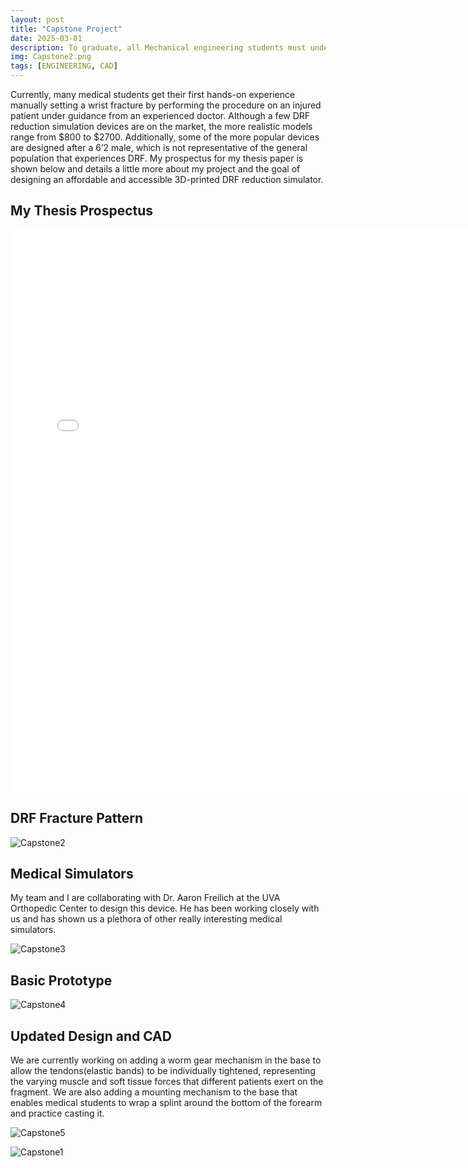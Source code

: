 ```yaml
---
layout: post
title: "Capstone Project"
date: 2025-03-01
description: To graduate, all Mechanical engineering students must undertake a capstone design project where they create a solution for some type of problem. My chosen project focuses on Distal Radius Fracture Reduction, and my team and  I are designing an accessible and inexpensive 3D-printed reduction device.
img: Capstone2.png
tags: [ENGINEERING, CAD]
---
```


Currently, many medical students get their first hands-on experience manually setting a wrist fracture by performing the procedure on an injured patient under guidance from an experienced doctor. Although a few DRF reduction simulation devices are on the market, the more realistic models range from $800 to $2700. Additionally, some of the more popular devices are designed after a 6’2 male, which is not representative of the general population that experiences DRF. My prospectus for my thesis paper is shown below and details a little more about my project and the goal of designing an affordable and accessible 3D-printed DRF reduction simulator.

## My Thesis Prospectus
<embed src="/assets/Prospectus.pdf" width="750" height="900" type="application/pdf">

## DRF Fracture Pattern
![Capstone2](http://natgrrl.github.io/assets/img/Capstone2.png)


## Medical Simulators
My team and I are collaborating with Dr. Aaron Freilich at the UVA Orthopedic Center to design this device. He has been working closely with us and has shown us a plethora of other really interesting medical simulators.

![Capstone3](http://natgrrl.github.io/assets/img/Capstone3.jpg)


## Basic Prototype
![Capstone4](http://natgrrl.github.io/assets/img/Capstone4.jpg)


## Updated Design and CAD 
We are currently working on adding a worm gear mechanism in the base to allow the tendons(elastic bands) to be individually tightened, representing the varying muscle and soft tissue forces that different patients exert on the fragment. We are also adding a mounting mechanism to the base that enables medical students to wrap a splint around the bottom of the forearm and practice casting it.

![Capstone5](http://natgrrl.github.io/assets/img/Capstone5.jpg)

![Capstone1](http://natgrrl.github.io/assets/img/Capstone1.png)
